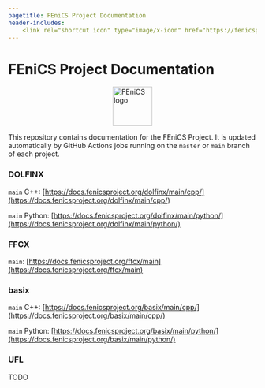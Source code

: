```yaml
---
pagetitle: FEniCS Project Documentation
header-includes:
    <link rel="shortcut icon" type="image/x-icon" href="https://fenicsproject.org/pub/graphics/fenics_favicon.ico"/>
---
```

# FEniCS Project Documentation

<img style="display: block; margin: 0 auto; width: 80px;" src="https://fenicsproject.org/pub/graphics/fenics_logo.png" alt="FEniCS logo">

This repository contains documentation for the FEniCS Project.
It is updated automatically by GitHub Actions jobs running on
the `master` or `main` branch of each project.

### DOLFINX
`main` C++: [https://docs.fenicsproject.org/dolfinx/main/cpp/](https://docs.fenicsproject.org/dolfinx/main/cpp/)

`main` Python: [https://docs.fenicsproject.org/dolfinx/main/python/](https://docs.fenicsproject.org/dolfinx/main/python/)

### FFCX
`main`: [https://docs.fenicsproject.org/ffcx/main](https://docs.fenicsproject.org/ffcx/main)

### basix
`main` C++: [https://docs.fenicsproject.org/basix/main/cpp/](https://docs.fenicsproject.org/basix/main/cpp/)

`main` Python: [https://docs.fenicsproject.org/basix/main/python/](https://docs.fenicsproject.org/basix/main/python/)

### UFL
TODO

